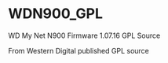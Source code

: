 # WDN900_GPL

WD My Net N900 Firmware 1.07.16 GPL Source

From Western Digital published GPL source

